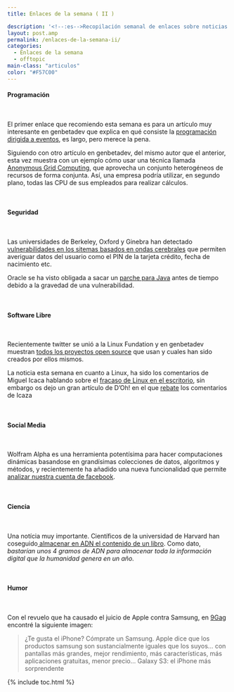 ```yaml
---
title: Enlaces de la semana ( II )

description: '<!--:es-->Recopilación semanal de enlaces sobre noticias de la tecnología, informática y software libre<!--:-->'
layout: post.amp
permalink: /enlaces-de-la-semana-ii/
categories:
  - Enlaces de la semana
  - offtopic
main-class: "articulos"
color: "#F57C00"
---
```

#### Programación

&nbsp;

El primer enlace que recomiendo esta semana es para un artículo muy interesante en genbetadev que explica en qué consiste la <a href="http://www.genbetadev.com/metodologias-de-programacion/impossible-programming" target="_blank">programación dirigida a eventos</a>, es largo, pero merece la pena.

Siguiendo con otro artículo en genbetadev, del mismo autor que el anterior, esta vez muestra con un ejemplo cómo usar una técnica llamada <a href="http://www.genbetadev.com/desarrollo-web/anonymous-grid-computing" target="_blank">Anonymous Grid Computing</a>, que aprovecha un conjunto heterogéneos de recursos de forma conjunta. Así, una empresa podría utilizar, en segundo plano, todas las CPU de sus empleados para realizar cálculos.

&nbsp;

#### Seguridad

&nbsp;

Las universidades de Berkeley, Oxford y Ginebra han detectado <a href="http://alt1040.com/2012/08/ondas-cerebrales-informacion-personal" target="_blank">vulnerabilidades en los sitemas basados en ondas cerebrales</a> que permiten averiguar datos del usuario como el PIN de la tarjeta crédito, fecha de nacimiento etc.

Oracle se ha visto obligada a sacar un <a href="http://muyseguridad.net/2012/08/31/oracle-publica-parche-para-java-actualizacion-obligatoria/" target="_blank">parche para Java</a> antes de tiempo debido a la gravedad de una vulnerabilidad.

&nbsp;

#### Software Libre

&nbsp;

Recientemente twitter se unió a la Linux Fundation y en genbetadev muestran <a href="http://www.genbetadev.com/herramientas/la-tecnologia-open-source-usada-y-desarrollada-por-twitter" target="_blank">todos los proyectos open source</a> que usan y cuales han sido creados por ellos mismos.

La noticia esta semana en cuanto a Linux, ha sido los comentarios de Miguel Icaca hablando sobre el <a href="http://www.genbeta.com/linux/miguel-de-icaza-linux-ha-fracasado-en-el-escritorio" target="_blank">fracaso de Linux en el escritorio</a>, sin embargo os dejo un gran artículo de D&#8217;Oh! en el que <a href="http://diegocg.blogspot.com.es/2012/09/lo-que-no-mato-linux-en-el-escritorio.html" target="_blank">rebate</a> los comentarios de Icaza

&nbsp;

#### Social Media

&nbsp;

Wolfram Alpha es una herramienta potentísima para hacer computaciones dinámicas basandose en grandísimas colecciones de datos, algoritmos y métodos, y recientemente ha añadido una nueva funcionalidad que permite <a href="http://www.genbeta.com/redes-sociales/analiza-tu-cuenta-de-facebook-con-wolfram-alpha" target="_blank">analizar nuestra cuenta de facebook</a>.

&nbsp;

#### Ciencia

&nbsp;

Una notícia muy importante. Científicos de la universidad de Harvard han coseguido<a href="http://noticiasdelaciencia.com/not/5047/almacenan_en_adn_el_contenido_de_un_libro" target="_blank"> almacenar en ADN el contenido de un libro</a>. Como dato, *bastarían unos 4 gramos de ADN para almacenar toda la información digital que la humanidad genera en un año.*

&nbsp;

#### Humor

&nbsp;

Con el revuelo que ha causado el juicio de Apple contra Samsung, en <a href="/humor/" target="_blank">9Gag</a> encontré la siguiente imagen:

<p style="text-align: center;">
<a href="/assets/img/2012/09/5220021_700b1.jpg" target="_blank"><amp-img layout="responsive" title="Apple vs Samsung" src="/assets/img/2012/09/5220021_700b1.jpg" alt="" width="700px" height="383px" /></a>
</p>

> ¿Te gusta el iPhone? Cómprate un Samsung. Apple dice que los productos samsung son sustancialmente iguales que los suyos&#8230; con pantallas más grandes, mejor rendimiento, más características, más aplicaciones gratuitas, menor precio&#8230; Galaxy S3: el iPhone más sorprendente



{% include toc.html %}
